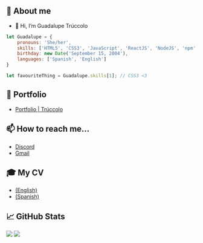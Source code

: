 ## 📢 About me

- 👋 Hi, I’m Guadalupe Trúccolo

```js
let Guadalupe = {
    pronouns: 'She/her',
    skills: ['HTML5', 'CSS3', 'JavaScript', 'ReactJS', 'NodeJS', 'npm', 'Kotlin', 'Unity', 'Bootstrap'],
    birthday: new Date('September 15, 2004'),
    languages: ['Spanish', 'English']
}

let favouriteThing = Guadalupe.skills[1]; // CSS3 <3
```
## 💼 Portfolio

- [Portfolio | Trúccolo](https://portfolio-truccolo.netlify.app/)

## 📫 How to reach me...
- [Discord](https://discord.com/users/guada#5719)
- [Gmail](mailto:truccologuadalupe@gmail.com)

## 🎓 My CV

- [(English)](https://drive.google.com/file/d/1FIJG5Ha4y5a7bfx31fXimq0-M4pTWP_g/view?usp=sharing)
- [(Spanish)](https://drive.google.com/file/d/1Jw01GS_NRpfUJlH91mI8rZlNd4nUYrhC/view?usp=sharing)

## 📈 GitHub Stats

<img src="https://github-readme-stats.vercel.app/api/top-langs/?username=GuadalupeTruccolo&theme=radical">
<img src="https://github-readme-stats.vercel.app/api?username=GuadalupeTruccolo&theme=radical&show_icons=true">

